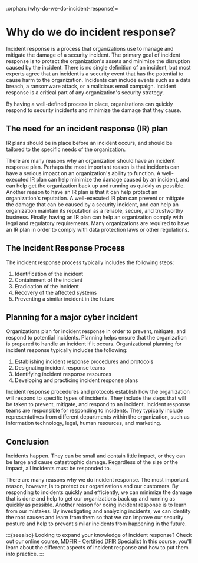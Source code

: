 :orphan:
(why-do-we-do-incident-response)=

# Why do we do incident response?

Incident response is a process that organizations use to manage and mitigate the damage of a security incident. The primary goal of incident response is to protect the organization's assets and minimize the disruption caused by the incident. There is no single definition of an incident, but most experts agree that an incident is a security event that has the potential to cause harm to the organization. Incidents can include events such as a data breach, a ransomware attack, or a malicious email campaign. Incident response is a critical part of any organization's security strategy.

By having a well-defined process in place, organizations can quickly respond to security incidents and minimize the damage that they cause.

## The need for an incident response (IR) plan

IR plans should be in place before an incident occurs, and should be tailored to the specific needs of the organization.

There are many reasons why an organization should have an incident response plan. Perhaps the most important reason is that incidents can have a serious impact on an organization's ability to function. A well-executed IR plan can help minimize the damage caused by an incident, and can help get the organization back up and running as quickly as possible. Another reason to have an IR plan is that it can help protect an organization's reputation. A well-executed IR plan can prevent or mitigate the damage that can be caused by a security incident, and can help an organization maintain its reputation as a reliable, secure, and trustworthy business. Finally, having an IR plan can help an organization comply with legal and regulatory requirements. Many organizations are required to have an IR plan in order to comply with data protection laws or other regulations.

## The Incident Response Process

The incident response process typically includes the following steps:

1. Identification of the incident
2. Containment of the incident
3. Eradication of the incident
4. Recovery of the affected systems
5. Preventing a similar incident in the future

## Planning for a major cyber incident

Organizations plan for incident response in order to prevent, mitigate, and respond to potential incidents. Planning helps ensure that the organization is prepared to handle an incident if it occurs. Organizational planning for incident response typically includes the following:

1. Establishing incident response procedures and protocols
2. Designating incident response teams
3. Identifying incident response resources
4. Developing and practicing incident response plans

Incident response procedures and protocols establish how the organization will respond to specific types of incidents. They include the steps that will be taken to prevent, mitigate, and respond to an incident. Incident response teams are responsible for responding to incidents. They typically include representatives from different departments within the organization, such as information technology, legal, human resources, and marketing.

## Conclusion

Incidents happen. They can be small and contain little impact, or they can be large and cause catastrophic damage. Regardless of the size or the impact, all incidents must be responded to.

There are many reasons why we do incident response. The most important reason, however, is to protect our organizations and our customers. By responding to incidents quickly and efficiently, we can minimize the damage that is done and help to get our organizations back up and running as quickly as possible. Another reason for doing incident response is to learn from our mistakes. By investigating and analyzing incidents, we can identify the root causes and learn from them so that we can improve our security posture and help to prevent similar incidents from happening in the future.

:::{seealso}
Looking to expand your knowledge of incident response? Check out our online course, [MDFIR - Certified DFIR Specialist](https://www.mosse-institute.com/certifications/mdfir-certified-dfir-specialist.html) In this course, you'll learn about the different aspects of incident response and how to put them into practice.
:::

